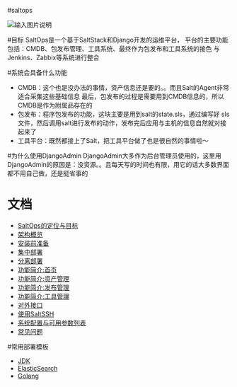 #saltops

![输入图片说明](http://git.oschina.net/uploads/images/2017/0222/142326_6b4ce7b1_8819.png "在这里输入图片标题")

#目标
SaltOps是一个基于SaltStack和Django开发的运维平台，
平台的主要功能包括：CMDB、包发布管理、工具系统、最终作为包发布和工具系统的接色
与Jenkins、Zabbix等系统进行整合

#系统会具备什么功能

* CMDB：这个也是没办法的事情，资产信息还是要的。。而且Salt的Agent非常适合采集这些基础信息
最后，包发布的过程是需要用到CMDB信息的，所以CMDB是作为附属品存在的
* 包发布：程序包发布的功能，这块主要是用到salt的state.sls，通过编写好
sls文件，然后调用salt进行发布的动作，发布完后应用与主机的信息自然就对接起来了
* 工具平台：既然都接上了Salt，把工具平台做了也是很自然的事情啦～

#为什么使用DjangoAdmin
DjangoAdmin大多作为后台管理员使用的，这里用DjangoAdmin的原因是：没资源。。且每天写的时间也有限，用它的话大多数界面都不用自己做，还是挺省事的

# 文档

- [SaltOps的定位与目标](doc/wiki/SaltOps的定位与目标.md)
- [架构概览](doc/wiki/架构概览.md)
- [安装前准备](doc/wiki/安装前准备.md)
- [集中部署](doc/wiki/集中部署.md)
- [分离部署](doc/wiki/分离部署.md)
- [功能简介:首页](doc/wiki/首页.md)
- [功能简介:资产管理](doc/wiki/资产管理.md)
- [功能简介:发布管理](doc/wiki/发布管理.md)
- [功能简介:工具管理](doc/wiki/工具管理.md)
- [对外接口](doc/wiki/对外接口.md)
- [使用SaltSSH](doc/wiki/使用SaltSSH.md)
- [系统配置与可用参数列表](doc/wiki/系统配置与可用参数列表.md)
- [常见问题](doc/wiki/常见问题.md)

#常用部署模板

- [JDK](doc/sls/jdk8.sls)
- [ElasticSearch](doc/sls/elasticsearch-master.sls)
- [Golang](doc/sls/golang.sls)